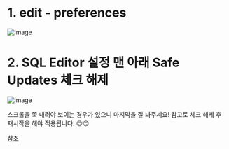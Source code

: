 
# 1. edit - preferences

![image](https://user-images.githubusercontent.com/79133602/132993534-6c7a5fb8-bb12-4a4a-9fa4-9c63df048a68.png)

# 2. SQL Editor 설정 맨 아래 Safe Updates 체크 해제

![image](https://user-images.githubusercontent.com/79133602/132993631-08f091a0-f92f-4482-ba7f-4cb49959e062.png)

스크롤을 쭉 내려야 보이는 경우가 있으니 마지막을 잘 봐주세요!
참고로 체크 해제 후 재시작을 해야 적용됩니다. 😊😊


[참조]( https://www.popit.kr/mysql-workbench-%EC%97%90%EC%84%9C-error-code-1175-%EC%97%90%EB%9F%AC-%ED%95%B4%EA%B2%B0-%EB%B0%A9%EB%B2%95/
)